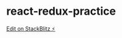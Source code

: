 # react-redux-practice

[Edit on StackBlitz ⚡️](https://stackblitz.com/edit/stackblitz-starters-gq3e4w)